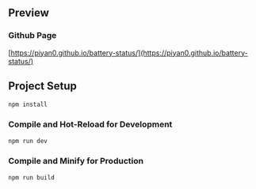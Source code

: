 ## Preview

### Github Page
[https://piyan0.github.io/battery-status/](https://piyan0.github.io/battery-status/)

## Project Setup

```sh
npm install
```

### Compile and Hot-Reload for Development

```sh
npm run dev
```

### Compile and Minify for Production

```sh
npm run build
```
